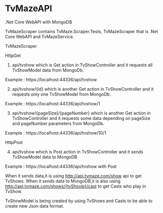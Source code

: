 # TvMazeAPI
.Net Core WebAPI with MongoDB

TvMazeScraper contains TvMaze.Scraper.Tests, TvMazeScraper that is .Net Core WebAPI and TvMazeService.

TvMazeScraper

HttpGet 
 1)  api/tvshow which is Get action in TvShowController and it requests all TvShowModel data from MongoDb.
  
   Example : https://localhost:44336/api/tvshow
 
 2) api/tvshow/{id} which is another Get action in TvShowController and it requests only one TvShowModel from MongoDb.

 Example : https://localhost:44336/api/tvshow/1
 
 3) api/tvshow/{pageSize}/{pageNumber} which is another Get action in TvShowController and it requests some data depending on pageSize and pageNumber parameters from MongoDb.

 Example : https://localhost:44336/api/tvshow/10/1
 
 
HttpPost
 
 4) api/tvshow which is Post action in TvShowController and it sends TvShowModel data to MongoDB
 
  Example : https://localhost:44336/api/tvshow with Post
  
  When it sends data,it is using http://api.tvmaze.com/show api to get TvShows.
  When it sends data to MongoDB,it is also using  http://api.tvmaze.com/shows/{tvShovip}/cast to get Casts who play in TvShow.
  
   TvShowModel is being created by using TvShows and Casts to be able to create new Json data format.
